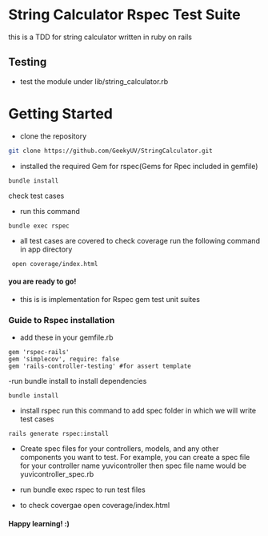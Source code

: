 
# String Calculator Rspec Test Suite

this is a TDD for string calculator written in ruby on rails 

## Testing
- test the module under lib/string_calculator.rb


# Getting Started

- clone the repository

```bash
git clone https://github.com/GeekyUV/StringCalculator.git

```

- installed the required Gem for rspec(Gems for Rpec included in gemfile)
```
bundle install
```


check test cases

- run this command
```
bundle exec rspec 
```
- all test cases are covered to check coverage run the following command in app directory

```
 open coverage/index.html
```


#### you are ready to go! 
- this is is implementation for Rspec gem test unit suites 

### Guide to Rspec installation 
- add these in your gemfile.rb
```
gem 'rspec-rails'
gem 'simplecov', require: false
gem 'rails-controller-testing' #for assert template
```
-run bundle install to install dependencies
```
bundle install
```
- install rspec run this command to add spec folder in which we will write test cases 
```
rails generate rspec:install
```

- Create spec files for your controllers, models, and any other components you want to test. For example, you can create a spec file for your controller name yuvicontroller then spec file name would be yuvicontroller_spec.rb

- run bundle exec rspec to run test files
- to check covergae open coverage/index.html

#### Happy learning! :)




